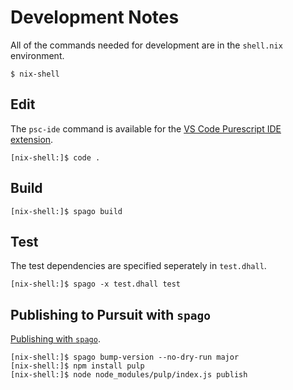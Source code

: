 # Development Notes

All of the commands needed for development are in the `shell.nix` environment.

```
$ nix-shell
```

## Edit

The `psc-ide` command is available for the [VS Code Purescript IDE extension](https://github.com/nwolverson/vscode-ide-purescript.git).

```
[nix-shell:]$ code .
```

## Build

```
[nix-shell:]$ spago build
```

## Test

The test dependencies are specified seperately in `test.dhall`.

```
[nix-shell:]$ spago -x test.dhall test
```

## Publishing to Pursuit with `spago`

[Publishing with `spago`](https://github.com/purescript/spago#publish-my-library).

```
[nix-shell:]$ spago bump-version --no-dry-run major
[nix-shell:]$ npm install pulp
[nix-shell:]$ node node_modules/pulp/index.js publish
```